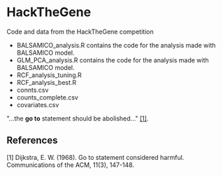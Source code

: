 # HackTheGene
Code and data from the HackTheGene competition
- BALSAMICO_analysis.R contains the code for the analysis made with BALSAMICO model.
- GLM_PCA_analysis.R contains the code for the analysis made with BALSAMICO model.
- RCF_analysis_tuning.R
- RCF_analysis_best.R
- connts.csv
- counts_complete.csv
- covariates.csv

"...the **go to** statement should be abolished..." [[1]](#1).

## References
<a id="1">[1]</a> 
Dijkstra, E. W. (1968). 
Go to statement considered harmful. 
Communications of the ACM, 11(3), 147-148.
